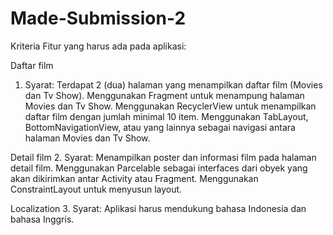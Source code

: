# Made-Submission-2
Kriteria
Fitur yang harus ada pada aplikasi:

Daftar film
1. Syarat:
    Terdapat 2 (dua) halaman yang menampilkan daftar film (Movies dan Tv Show).
        Menggunakan Fragment untuk menampung halaman Movies dan Tv Show.
        Menggunakan RecyclerView untuk menampilkan daftar film dengan jumlah minimal 10 item.
        Menggunakan TabLayout, BottomNavigationView, atau yang lainnya sebagai navigasi antara halaman Movies dan Tv Show.

Detail film
2. Syarat:
    Menampilkan poster dan informasi film pada halaman detail film.
    Menggunakan Parcelable sebagai interfaces dari obyek yang akan dikirimkan antar Activity atau Fragment.
    Menggunakan ConstraintLayout untuk menyusun layout.

Localization
3. Syarat:
    Aplikasi harus mendukung bahasa Indonesia dan bahasa Inggris.